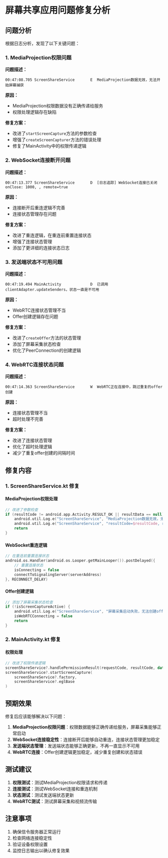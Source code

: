 # 屏幕共享应用问题修复分析

## 问题分析

根据日志分析，发现了以下关键问题：

### 1. MediaProjection权限问题
**问题描述：**
```
00:47:08.705 ScreenShareService       E  MediaProjection数据无效，无法开始屏幕捕获
```

**原因：**
- MediaProjection权限数据没有正确传递给服务
- 权限处理逻辑存在缺陷

**修复方案：**
- 改进了`startScreenCapture`方法的参数检查
- 增强了`createScreenCapturer`方法的错误处理
- 修复了MainActivity中的权限传递逻辑

### 2. WebSocket连接断开问题
**问题描述：**
```
00:47:13.377 ScreenShareService       D  [日志追踪] WebSocket连接已关闭 onClose: 1000, , remote=true
```

**原因：**
- 连接断开后重连逻辑不完善
- 连接状态管理存在问题

**修复方案：**
- 改进了重连逻辑，在重连前重置连接状态
- 增强了连接状态管理
- 添加了更详细的连接状态日志

### 3. 发送端状态不可用问题
**问题描述：**
```
00:47:19.494 MainActivity             D  已调用 clientAdapter.updateSenders，状态一直是不可用
```

**原因：**
- WebRTC连接状态管理不当
- Offer创建逻辑存在问题

**修复方案：**
- 改进了`createOffer`方法的状态管理
- 添加了屏幕采集状态检查
- 优化了PeerConnection的创建逻辑

### 4. WebRTC连接状态问题
**问题描述：**
```
00:47:14.363 ScreenShareService       W  WebRTC正在连接中，跳过重复的offer创建
```

**原因：**
- 连接状态管理不当
- 超时处理不完善

**修复方案：**
- 改进了连接状态管理
- 优化了超时处理逻辑
- 减少了重复offer创建的间隔时间

## 修复内容

### 1. ScreenShareService.kt 修复

#### MediaProjection权限处理
```kotlin
// 改进了参数检查
if (resultCode != android.app.Activity.RESULT_OK || resultData == null) {
    android.util.Log.e("ScreenShareService", "MediaProjection数据无效，无法开始屏幕捕获")
    android.util.Log.e("ScreenShareService", "resultCode=$resultCode, resultData=${resultData != null}")
    return
}
```

#### WebSocket重连逻辑
```kotlin
// 在重连前重置连接状态
android.os.Handler(android.os.Looper.getMainLooper()).postDelayed({
    // 重置连接状态
    isConnecting = false
    connectToSignalingServer(serverAddress)
}, RECONNECT_DELAY)
```

#### Offer创建逻辑
```kotlin
// 添加了屏幕采集状态检查
if (!isScreenCaptureActive) {
    android.util.Log.e("ScreenShareService", "屏幕采集启动失败，无法创建offer")
    isWebRTCConnecting = false
    return
}
```

### 2. MainActivity.kt 修复

#### 权限处理
```kotlin
// 改进了权限传递逻辑
screenShareService?.handlePermissionResult(requestCode, resultCode, data)
screenShareService?.startScreenCapture(
    screenShareService?.factory,
    screenShareService?.eglBase
)
```

## 预期效果

修复后应该能够解决以下问题：

1. **MediaProjection权限问题**：权限数据能够正确传递给服务，屏幕采集能够正常启动
2. **WebSocket连接稳定性**：连接断开后能够自动重连，连接状态管理更加稳定
3. **发送端状态管理**：发送端状态能够正确更新，不再一直显示不可用
4. **WebRTC连接**：Offer创建逻辑更加稳定，减少重复创建和状态错误

## 测试建议

1. **权限测试**：测试MediaProjection权限请求和传递
2. **连接测试**：测试WebSocket连接和重连机制
3. **状态测试**：测试发送端状态更新
4. **WebRTC测试**：测试屏幕采集和视频流传输

## 注意事项

1. 确保信令服务器正常运行
2. 检查网络连接稳定性
3. 验证设备权限设置
4. 监控日志输出以确认修复效果 